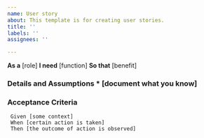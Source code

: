 ```yaml
---
name: User story
about: This template is for creating user stories.
title: ''
labels: ''
assignees: ''

---
```


**As a** [role]
**I need** [function]
 **So that** [benefit]

### Details and Assumptions * [document what you know]

### Acceptance Criteria
```gherkin
 Given [some context]
 When [certain action is taken]
 Then [the outcome of action is observed]
```
